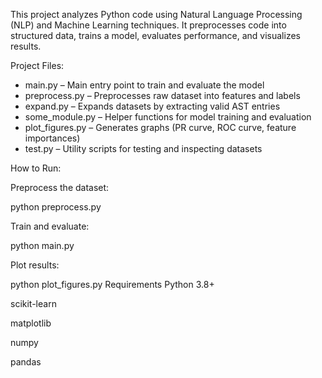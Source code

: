 This project analyzes Python code using Natural Language Processing (NLP) and Machine Learning techniques. It preprocesses code into structured data, trains a model, evaluates performance, and visualizes results.

Project Files:

- main.py – Main entry point to train and evaluate the model  
- preprocess.py – Preprocesses raw dataset into features and labels  
- expand.py – Expands datasets by extracting valid AST entries  
- some_module.py – Helper functions for model training and evaluation  
- plot_figures.py – Generates graphs (PR curve, ROC curve, feature importances)  
- test.py – Utility scripts for testing and inspecting datasets  

How to Run:

Preprocess the dataset:

   python preprocess.py

Train and evaluate:

 python main.py

Plot results:

 python plot_figures.py
Requirements
Python 3.8+


scikit-learn


matplotlib


numpy


pandas

